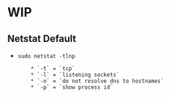 # WIP

## Netstat Default

-   `sudo netstat -tlnp`

        	* `-t` = `tcp`
        	* `-l` = `listening sockets`
        	* `-n` = `do not resolve dns to hostnames`
        	* `-p` = `show process id`
